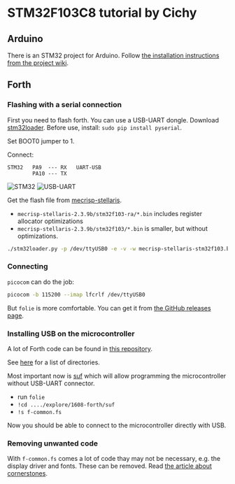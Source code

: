 # STM32F103C8 tutorial by Cichy

## Arduino
There is an STM32 project for Arduino.
Follow [the installation instructions from the project wiki](https://github.com/rogerclarkmelbourne/Arduino_STM32/wiki/Installation).

## Forth

### Flashing with a serial connection

First you need to flash forth. You can use a USB-UART dongle.
Download [stm32loader](https://github.com/jsnyder/stm32loader).
Before use, install: `sudo pip install pyserial`.

Set BOOT0 jumper to 1.

Connect:
```
STM32   PA9  --- RX   UART-USB
        PA10 --- TX
```
![STM32](1.jpg)
![USB-UART](2.jpg)

Get the flash file from [mecrisp-stellaris](https://github.com/jeelabs/mecrisp-stellaris).

* `mecrisp-stellaris-2.3.9b/stm32f103-ra/*.bin` includes register allocator optimizations
* `mecrisp-stellaris-2.3.9b/stm32f103/*.bin` is smaller, but without optimizations.

```bash
./stm32loader.py -p /dev/ttyUSB0 -e -v -w mecrisp-stellaris-stm32f103.bin
```

### Connecting

`picocom` can do the job:
```bash
picocom -b 115200 --imap lfcrlf /dev/ttyUSB0
```

But `folie` is more comfortable.
You can get it from [the GitHub releases page](https://github.com/jeelabs/folie/releases).

### Installing USB on the microcontroller

A lot of Forth code can be found in [this repository](https://github.com/jeelabs/embello/tree/master/explore/1608-forth).

See [here](https://github.com/jeelabs/embello/tree/master/explore/1608-forth)
for a list of directories.

Most important now is [suf](https://github.com/jeelabs/embello/tree/master/explore/1608-forth/suf)
which will allow programming the microcontroller without USB-UART connector.

* run `folie`
* `!cd ..../explore/1608-forth/suf`
* `!s f-common.fs`

Now you should be able to connect to the microcontroller directly with USB.

### Removing unwanted code

With `f-common.fs` comes a lot of code thay may not be necessary, e.g. the display
driver and fonts. These can be removed. Read [the article about cornerstones](https://jeelabs.org/article/1718a/).
